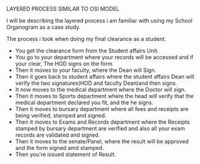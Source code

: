 LAYERED PROCESS SIMILAR TO OSI MODEL

I will be describing the layered process i am familiar with using my School Organogram as a case study.

The process i took when doing my final clearance as a student.

- You get the clearance form from the Student affairs Unit.
- You go to your department where your records will be accessed and if your clear, The HOD signs on the form
- Then it moves to your faculty, where the Dean will Sign.
- Then it goes back to student affairs where the student affairs Dean will verify the two signatures(HOD and faculty Dean)and then signs.
- It now moves to the medical department where the Doctor will sign.
- Then it moves to Sports department where the head will verify that the medical department declared you fit, and the he signs.
- Then it moves to bursary department where all fees and receipts are being verified, stamped and signed.
- Then it moves to Exams and Records department where the Receipts stamped by bursary department are verified and also all your exam records are validated and signed.
- Then it moves to the senate/Panel, where the result will be approved and the form signed amd stamped.
- Then you're issued statement of Result.
